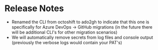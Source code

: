 # Release Notes

- Renamed the CLI from octoshift to ado2gh to indicate that this one is specifically for Azure DevOps -> GitHub migrations (in the future there will be additional CLI's for other migration scenarios)
- We will automatically remove secrets from log files and console output (previously the verbose logs would contain your PAT's)